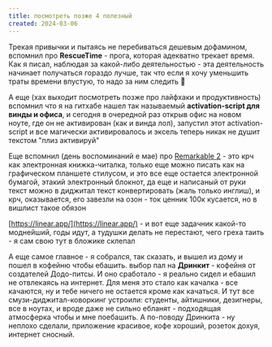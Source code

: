 ```yaml
---
title: посмотреть позже 4 полезный
created: 2024-03-06
---
```



Трекая привычки и пытаясь не перебиваться дешевым дофамином, вспомнил про **RescueTime** - прога, которая адекватно трекает
время. Как я писал, наблюдая за какой-либо деятельностью - эта деятельность начинает получаться гораздо лучше, так что
если я хочу уменьшить траты времени впустую, то надо за ним следить 👀

А еще (хах выходит посмотреть позже про лайфхаки и продуктивность) вспомнил что я на гитхабе нашел так называемый
**activation-script для винды и офиса**, и сегодня в очередной раз открыв офис на новом ноуте, где он не активирован (как и
винда лол), запустил этот activation-script и все магически активировалось и эксель теперь никак не душит текстом "плиз
активируй"

Еще вспомнил (день воспоминаний е мае) про [Remarkable 2](https://ozon.ru/t/6V3R0E3) - это крч как электронная
книжка-читалка, только еще можно писать как на графическом планшете стилусом, и это все еще остается электронной
бумагой, этакий электронный блокнот, да еще и написаный от руки текст можно в диджитал текст конвертировать (жаль только
инглиш), и крч, оказывается, его завезли на озон - ток ценник 100к кусается, но в вишлист такое обязон

[https://linear.app/](https://linear.app/) - и вот еще задачник какой-то моднейший, годы идут, а тудушки делать не перестают, чего греха
таить - я сам свою тут в бложике склепал

А еще самое главное - я собрался, так сказать, и вышел из дому и пошел в кофейню чтобы ебашить. выбор пал на **Дринкит** -
кофейня от создателей Додо-питсы. И оно сработало - я реально сидел и ебашил не отвлекаясь на интернет. Для меня это
стало как качалка - все качаются, ну и тебе ничего не остается кроме как качаться. И тут все смузи-диджитал-коворкинг
устроили: студенты, айтишники, дезигнеры, все в ноутах, и вроде даже не сильно ебланят - подходящая атмосферка чтобы и
мне поебашить. А по-поводу Дринкита - ну неплохо сделали, приложение красивое, кофе хороший, розеток дохуя, интернет
сносный. 

